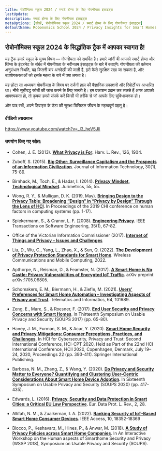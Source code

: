 ```yaml
---
title: रोबोॉमिक्स स्कूल 2024 / स्मार्ट होम्स के लिए गोपनीयता इंसाइट्स
lastUpdate: 
description: स्मार्ट होम्स के लिए गोपनीयता इंसाइट्स
metaOptions: [सीखें, रोबोनॉमिक्स स्कूल 2024 / स्मार्ट होम्स के लिए गोपनीयता इंसाइट्स]
defaultName: Robonomics School 2024 / Privacy Insights for Smart Homes
---
```


## रोबोनॉमिक्स स्कूल 2024 के सिद्धांतिक ट्रैक में आपका स्वागत है!

यह ट्रैक हमारे स्कूल के मुख्य विषय — गोपनीयता को समर्पित है। हमारे जॉनी बी आपको स्मार्ट होम्स और थिंग्स के इंटरनेट के संबंध में गोपनीयता के नवीनतम इंसाइट्स के बारे में बताएंगे: गोपनीयता की वर्तमान अनुसंधान स्थिति, यह कितनी बार अनदेखी की जाती है, इसे कैसे सुरक्षित रखा जा सकता है, और उपयोगकरताओं को इसके महत्व के बारे में क्या लगता है।

यह छोटा सा अध्ययन गोपनीयता के विषय पर दर्जनों हाल की वैज्ञानिक प्रकाशनों और रिपोर्टों पर आधारित था। नीचे सूचीबद्ध स्रोतों की जांच करने के लिए जरूरी है। हम प्रकाशन प्रदान कर सकते हैं अगर आपको आवश्यकता हो, तो कृपया हमसे संपर्क करें किसी भी तरीके से जो आपके लिए सुविधाजनक हो।

और याद रखें, अपने डिवाइस के डेटा की सुरक्षा डिजिटल जीवन के महत्वपूर्ण पहलू है।

### वीडियो व्याख्यान

https://www.youtube.com/watch?v=_l3_heV5JlI

### उपयोग किए गए स्रोत:

- Cohen, J. E. (2013). **[What Privacy is For](https://harvardlawreview.org/print/vol-126/what-privacy-is-for)**. Harv. L. Rev., 126, 1904.

- Zuboff, S. (2015). **[Big Other: Surveillance Capitalism and the Prospects of an Information Civilization](https://journals.sagepub.com/doi/10.1057/jit.2015.5)**. Journal of Information Technology, 30(1), 75-89.

- Birnhack, M., Toch, E., & Hadar, I. (2014). **[Privacy Mindset, Technological Mindset](https://papers.ssrn.com/sol3/papers.cfm?abstract_id=2471415)**. Jurimetrics, 55, 55.

- Wong, R. Y., & Mulligan, D. K. (2019, May). **[Bringing Design to the Privacy Table: Broadening “Design” in “Privacy by Design” Through the Lens of HCI](https://dl.acm.org/doi/10.1145/3290605.3300492)**. In Proceedings of the 2019 CHI conference on human factors in computing systems (pp. 1-17).

- Spiekermann, S., & Cranor, L. F. (2008). **[Engineering Privacy](https://papers.ssrn.com/sol3/papers.cfm?abstract_id=1085333)**. IEEE Transactions on Software Engineering, 35(1), 67-82.

- Office of the Victorian Information Commissioner (2017). **[Internet of Things and Privacy – Issues and Challenges](https://ovic.vic.gov.au/privacy/resources-for-organisations/internet-of-things-and-privacy-issues-and-challenges)**

- Liu, D., Wu, C., Yang, L., Zhao, X., & Sun, Q. (2022). **[The Development of Privacy Protection Standards for Smart Home](https://www.hindawi.com/journals/wcmc/2022/9641143/)**. Wireless Communications and Mobile Computing, 2022.

- Apthorpe, N., Reisman, D., & Feamster, N. (2017). **[A Smart Home is No Castle: Privacy Vulnerabilities of Encrypted IoT Traffic](https://arxiv.org/abs/1705.06805)**. arXiv preprint arXiv:1705.06805.

- Schomakers, E. M., Biermann, H., & Ziefle, M. (2021). **[Users’ Preferences for Smart Home Automation – Investigating Aspects of Privacy and Trust](https://www.sciencedirect.com/science/article/abs/pii/S0736585321001283)**. Telematics and Informatics, 64, 101689.

- Zeng, E., Mare, S., & Roesner, F. (2017). **[End User Security and Privacy Concerns with Smart Homes](https://www.usenix.org/conference/soups2017/technical-sessions/presentation/zeng)**. In Thirteenth Symposium on Usable Privacy and Security (SOUPS 2017) (pp. 65-80).

- Haney, J. M., Furman, S. M., & Acar, Y. (2020). **[Smart Home Security and Privacy Mitigations: Consumer Perceptions, Practices, and Challenges](https://link.springer.com/chapter/10.1007/978-3-030-50309-3_26)**. In HCI for Cybersecurity, Privacy and Trust: Second International Conference, HCI-CPT 2020, Held as Part of the 22nd HCI International Conference, HCII 2020, Copenhagen, Denmark, July 19–24, 2020, Proceedings 22 (pp. 393-411). Springer International Publishing.

- Barbosa, N. M., Zhang, Z., & Wang, Y. (2020). **[Do Privacy and Security Matter to Everyone? Quantifying and Clustering User-Centric Considerations About Smart Home Device Adoption](https://www.usenix.org/conference/soups2020/presentation/barbosa)**. In Sixteenth Symposium on Usable Privacy and Security (SOUPS 2020) (pp. 417-435).

- Edwards, L. (2016). **[Privacy, Security and Data Protection in Smart Cities: a Critical EU Law Perspective](https://www.create.ac.uk/publications/privacy-security-and-data-protection-in-smart-cities-a-critical-eu-law-perspective/)**. Eur. Data Prot. L. Rev., 2, 28.

- Allifah, N. M., & Zualkernan, I. A. (2022). **[Ranking Security of IoT-Based Smart Home Consumer Devices](https://ieeexplore.ieee.org/abstract/document/9698229)**. IEEE Access, 10, 18352-18369

- Biocco, P., Keshavarz, M., Hines, P., & Anwar, M. (2018). **[A Study of Privacy Policies across Smart Home Companies](https://spice.luddy.indiana.edu/files/2018/07/wssp2018-paper1.pdf)**. In An Interactive Workshop on the Human aspects of Smarthome Security and Privacy (WSSP 2018), Symposium on Usable Privacy and Security (SOUPS).